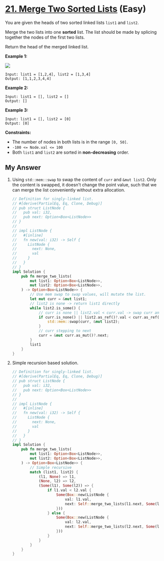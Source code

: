 # [21. Merge Two Sorted Lists][link] (Easy)

[link]: https://leetcode.com/problems/merge-two-sorted-lists/

You are given the heads of two sorted linked lists `list1` and `list2`.

Merge the two lists into one **sorted** list. The list should be made by splicing together the nodes
of the first two lists.

Return the head of the merged linked list.

**Example 1:**

![](https://assets.leetcode.com/uploads/2020/10/03/merge_ex1.jpg)

```
Input: list1 = [1,2,4], list2 = [1,3,4]
Output: [1,1,2,3,4,4]
```

**Example 2:**

```
Input: list1 = [], list2 = []
Output: []
```

**Example 3:**

```
Input: list1 = [], list2 = [0]
Output: [0]
```

**Constraints:**

- The number of nodes in both lists is in the range `[0, 50]`.
- `-100 <= Node.val <= 100`
- Both `list1` and `list2` are sorted in **non-decreasing** order.

## My Answer

1. Using `std::mem::swap` to swap the content of `curr` and `&mut list2`.
   Only the content is swapped, it doesn't change the point value,
   such that we can merge the list conveniently without extra allocation.

    ```rust
    // Definition for singly-linked list.
    // #[derive(PartialEq, Eq, Clone, Debug)]
    // pub struct ListNode {
    //   pub val: i32,
    //   pub next: Option<Box<ListNode>>
    // }
    //
    // impl ListNode {
    //   #[inline]
    //   fn new(val: i32) -> Self {
    //     ListNode {
    //       next: None,
    //       val
    //     }
    //   }
    // }
    impl Solution {
        pub fn merge_two_lists(
            mut list1: Option<Box<ListNode>>,
            mut list2: Option<Box<ListNode>>,
        ) -> Option<Box<ListNode>> {
            // Use mem swap to swap values, will mutate the list.
            let mut curr = &mut list1;
            // list2 is none -> return list1 directly
            while list2.is_some() {
                // curr is none || list2.val < curr.val -> swap curr and list2
                if curr.is_none() || list2.as_ref()?.val < curr.as_ref()?.val {
                    std::mem::swap(curr, &mut list2);
                }
                // curr stepping to next
                curr = &mut curr.as_mut()?.next;
            }
            list1
        }
    }
    ```

2. Simple recursion based solution.

    ```rust
    // Definition for singly-linked list.
    // #[derive(PartialEq, Eq, Clone, Debug)]
    // pub struct ListNode {
    //   pub val: i32,
    //   pub next: Option<Box<ListNode>>
    // }
    //
    // impl ListNode {
    //   #[inline]
    //   fn new(val: i32) -> Self {
    //     ListNode {
    //       next: None,
    //       val
    //     }
    //   }
    // }
    impl Solution {
        pub fn merge_two_lists(
            mut list1: Option<Box<ListNode>>,
            mut list2: Option<Box<ListNode>>,
        ) -> Option<Box<ListNode>> {
            // Simple recursive
            match (list1, list2) {
                (l1, None) => l1,
                (None, l2) => l2,
                (Some(l1), Some(l2)) => {
                    if l1.val < l2.val {
                        Some(Box::new(ListNode {
                            val: l1.val,
                            next: Self::merge_two_lists(l1.next, Some(l2)),
                        }))
                    } else {
                        Some(Box::new(ListNode {
                            val: l2.val,
                            next: Self::merge_two_lists(l2.next, Some(l1)),
                        }))
                    }
                }
            }
        }
    }
    ```
